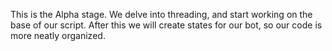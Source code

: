 This is the Alpha stage. 
We delve into threading, and start working on the base of our script.
After this we will create states for our bot, so our code is more neatly organized.
